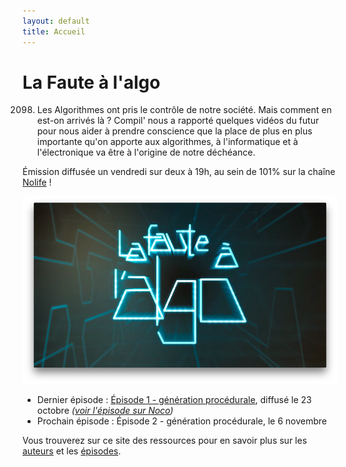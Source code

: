 ```yaml
---
layout: default
title: Accueil
---
```


# La Faute à l'algo

2098. Les Algorithmes ont pris le contrôle de notre société. Mais comment en est-on arrivés là ? Compil' nous a rapporté quelques vidéos du futur pour nous aider à prendre conscience que la place de plus en plus importante qu'on apporte aux algorithmes, à l'informatique et à l'électronique va être à l'origine de notre déchéance.

Émission diffusée un vendredi sur deux à 19h, au sein de 101% sur la chaîne [Nolife](http://www.nolife-tv.com) !

![La Faute à l'algo](/static/fautealgo.png "La Faute à l'algo")

- Dernier épisode : [Épisode 1 - génération procédurale](/ep1/), diffusé le 23 octobre *([voir l'épisode sur Noco](http://noco.tv/emission/23437/nolife/la-faute-a-l-algo/01-chaines-de-markov-et-generation-procedurale))*
- Prochain épisode : Épisode 2 - génération procédurale, le 6 novembre

Vous trouverez sur ce site des ressources pour en savoir plus sur les [auteurs](/about/) et les [épisodes](/eps/).
